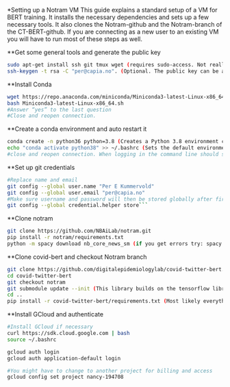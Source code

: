 *Setting up a Notram VM
This guide explains a standard setup of a VM for BERT training. It installs the necessary dependencies and sets up a few necessary tools. It also clones the Notram-github and the Notram-branch of the CT-BERT-github. If you are connecting as a new user to an existing VM you will have to run most of these steps as well.

**Get some general tools and generate the public key
```bash
sudo apt-get install ssh git tmux wget (requires sudo-access. Not really required for the other steps)
ssh-keygen -t rsa -C "per@capia.no". (Optional. The public key can be added to git repositories for push - Settings-Deploy keys)
```

**Install Conda
```bash
wget https://repo.anaconda.com/miniconda/Miniconda3-latest-Linux-x86_64.sh
bash Miniconda3-latest-Linux-x86_64.sh
#Answer “yes” to the last question
#Close and reopen connection.
```


**Create a conda environment and auto restart it
```bash
conda create -n python36 python=3.8 (Creates a Python 3.8 environment called python38)
echo "conda activate python38" >> ~/.bashrc (Sets the default environment)
#close and reopen connection. When logging in the command line should state “python38”
```

**Set up git credentials
```bash
#Replace name and email
git config --global user.name "Per E Kummervold" 
git config --global user.email "per@capia.no"
#Make sure username and password will then be stored globally after first login
git config --global credential.helper store```
```

**Clone notram
```bash
git clone https://github.com/NBAiLab/notram.git
pip install -r notram/requirements.txt
python -m spacy download nb_core_news_sm (if you get errors try: spacy download nb_core_news_sm)
```

**Clone covid-bert and checkout Notram branch 
```bash
git clone https://github.com/digitalepidemiologylab/covid-twitter-bert.git
cd covid-twitter-bert
git checkout notram
git submodule update --init (This library builds on the tensorflow library. Installed as a submodule here)
cd ..
pip install -r covid-twitter-bert/requirements.txt (Most likely everything is already installed here)
```

**Install GCloud and authenticate
```bash
#Install GCloud if necessary
curl https://sdk.cloud.google.com | bash
source ~/.bashrc

gcloud auth login
gcloud auth application-default login 

#You might have to change to another project for billing and access
gcloud config set project nancy-194708

```

